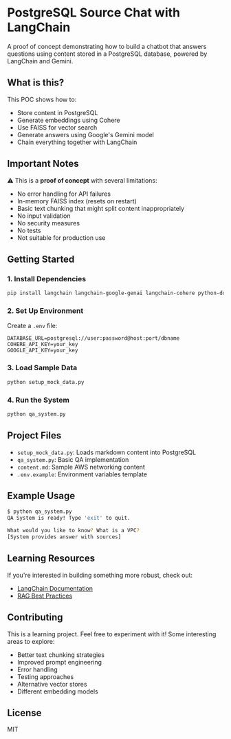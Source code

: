 # PostgreSQL Source Chat with LangChain

A proof of concept demonstrating how to build a chatbot that answers questions using content stored in a PostgreSQL database, powered by LangChain and Gemini.

## What is this?

This POC shows how to:
- Store content in PostgreSQL
- Generate embeddings using Cohere
- Use FAISS for vector search
- Generate answers using Google's Gemini model
- Chain everything together with LangChain

## Important Notes

⚠️ This is a **proof of concept** with several limitations:
- No error handling for API failures
- In-memory FAISS index (resets on restart)
- Basic text chunking that might split content inappropriately
- No input validation
- No security measures
- No tests
- Not suitable for production use

## Getting Started

### 1. Install Dependencies
```bash
pip install langchain langchain-google-genai langchain-cohere python-dotenv psycopg2-binary pandas sqlalchemy
```

### 2. Set Up Environment
Create a `.env` file:
```env
DATABASE_URL=postgresql://user:password@host:port/dbname
COHERE_API_KEY=your_key
GOOGLE_API_KEY=your_key
```

### 3. Load Sample Data
```bash
python setup_mock_data.py
```

### 4. Run the System
```bash
python qa_system.py
```

## Project Files

- `setup_mock_data.py`: Loads markdown content into PostgreSQL
- `qa_system.py`: Basic QA implementation
- `content.md`: Sample AWS networking content
- `.env.example`: Environment variables template

## Example Usage

```bash
$ python qa_system.py
QA System is ready! Type 'exit' to quit.

What would you like to know? What is a VPC?
[System provides answer with sources]
```

## Learning Resources

If you're interested in building something more robust, check out:
- [LangChain Documentation](https://python.langchain.com/docs/get_started/introduction)
- [RAG Best Practices](https://www.pinecone.io/learn/retrieval-augmented-generation/)

## Contributing

This is a learning project. Feel free to experiment with it! Some interesting areas to explore:
- Better text chunking strategies
- Improved prompt engineering
- Error handling
- Testing approaches
- Alternative vector stores
- Different embedding models

## License

MIT 
